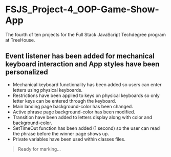# FSJS_Project-4_OOP-Game-Show-App
The fourth of ten projects for the Full Stack JavaScript Techdegree program at TreeHouse. 
## Event listener has been added for mechanical keyboard interaction and App styles have been personalized
- Mechanical keyboard functionality has been added so users can enter letters using physical keyboards.
- Restrictions have been applied to keys on physical keyboards so only letter keys can be entered through the keyboard.
- Main landing page background-color has been changed.
- Active phrase page background-color has been modified.
- Transition have been added to letters display along with color and background-color. 
- SetTimeOut function has been added (1 second) so the user can read the phrase before the winner page shows up.
- Private variables have been used within classes files.
> Ready for marking...
